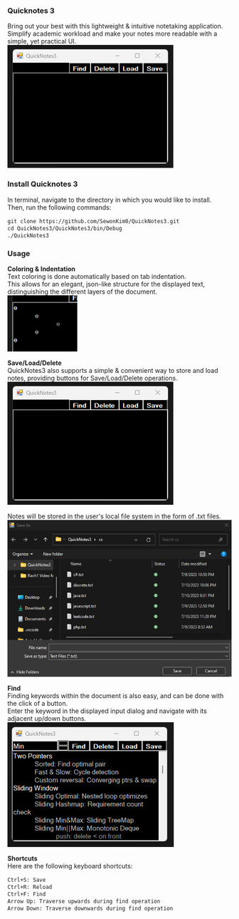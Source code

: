 ### Quicknotes 3
Bring out your best with this lightweight & intuitive notetaking application.  
Simplify academic workload and make your notes more readable with a simple, yet practical UI.  
![Form Image](QuickNotes3/Images/Markdown/form.png)

### Install Quicknotes 3
In terminal, navigate to the directory in which you would like to install.  
Then, run the following commands:  

    git clone https://github.com/SewonKim0/QuickNotes3.git
    cd QuickNotes3/QuickNotes3/bin/Debug
    ./QuickNotes3

### Usage  
**Coloring & Indentation**  
Text coloring is done automatically based on tab indentation.  
This allows for an elegant, json-like structure for the displayed text, distinguishing the different layers of the document.  
![Indentation Color Image](QuickNotes3/Images/Markdown/indentation-color.png)  

**Save/Load/Delete**  
QuickNotes3 also supports a simple & convenient way to store and load notes, providing buttons for Save/Load/Delete operations.  
![Form Image](QuickNotes3/Images/Markdown/form.png)  

Notes will be stored in the user's local file system in the form of .txt files.
![Form Image](QuickNotes3/Images/Markdown/dialog.png)  

**Find**  
Finding keywords within the document is also easy, and can be done with the click of a button.  
Enter the keyword in the displayed input dialog and navigate with its adjacent up/down buttons.  
![Find Image](QuickNotes3/Images/Markdown/form-find.png)  

**Shortcuts**  
Here are the following keyboard shortcuts:  

    Ctrl+S: Save
    Ctrl+R: Reload
    Ctrl+F: Find
    Arrow Up: Traverse upwards during find operation
    Arrow Down: Traverse downwards during find operation
